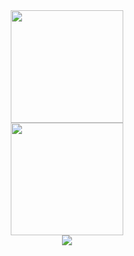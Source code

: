 
<!--

### Hi there 👋

**devDougie/devDougie** is a ✨ _special_ ✨ repository because its `README.md` (this file) appears on your GitHub profile.

Here are some ideas to get you started:

- 🔭 I’m currently working on ...
- 🌱 I’m currently learning ...
- 👯 I’m looking to collaborate on ...
- 🤔 I’m looking for help with ...
- 💬 Ask me about ...
- 📫 How to reach me: ...
- 😄 Pronouns: ...
- ⚡ Fun fact: ...

![Douglas Venancio's GitHub stats](https://github-readme-stats.vercel.app/api?username=devDougie&show_icons=true&theme=github_dark)

[![Top Langs](https://github-readme-stats.vercel.app/api/top-langs/?username=devDougie&layout=compact)](https://github.com/devDougie/github-readme-stats)

-->

<div align="center">
  <img height="180em" src="https://github-readme-stats.vercel.app/api?username=devDougie&show_icons=true&theme=github_dark&include_all_commits=true&count_private=true"/>
</div>

<div align="center">
  <img height="180em" src="https://github-readme-stats.vercel.app/api/top-langs/?username=devDougie&layout=compact&langs_count=7&theme=github_dark"/>
</div>

<div align="center">
<a href = "mailto:douglas13cv@gmail.com"><img src="https://img.shields.io/badge/-Gmail-%23333?style=for-the-badge&logo=gmail&logoColor=white" target="_blank"></a>
</div>
